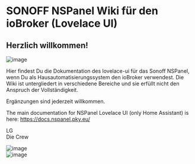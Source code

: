 # SONOFF NSPanel Wiki für den ioBroker (Lovelace UI)
## Herzlich willkommen!

![image](https://user-images.githubusercontent.com/102996011/215601019-1e10bacd-8f7f-49a0-8bbf-ab7a38b58743.png)

Hier findest Du die Dokumentation des lovelace-ui für das Sonoff NSPanel, wenn Du als Hausautomatisierungssystem den ioBroker verwendest.
Die Wiki ist untergliedert in verschiedene Bereiche und sie erfüllt nicht den Anspruch der Vollständigkeit.

Ergänzungen sind jederzeit willkommen.


The main documentation for NSPanel Lovelace UI (only Home Assistant) is here: https://docs.nspanel.pky.eu/

LG  
Die Crew

![image](https://user-images.githubusercontent.com/102996011/191578765-fca188e1-6b16-4a8f-8e10-63224d2145c2.png)  
![image](https://user-images.githubusercontent.com/102996011/194638928-726efb42-5a21-4a98-826d-aede7b726836.png)



